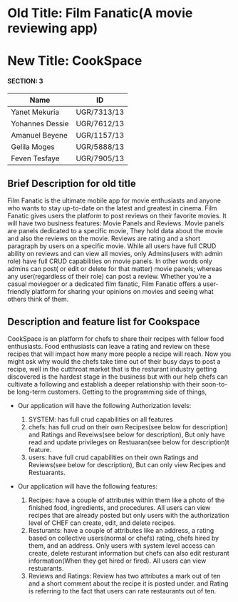 # Old Title: Film Fanatic(A movie reviewing app)
# New Title: CookSpace

#### SECTION: 3

|     Name        |    ID       |
| --------------- | ----------- |
| Yanet Mekuria   | UGR/7313/13 |
| Yohannes Dessie | UGR/7612/13 |
| Amanuel Beyene  | UGR/1157/13 |
| Gelila Moges    | UGR/5888/13 |
| Feven Tesfaye   | UGR/7905/13 |

## Brief Description for old title

Film Fanatic is the ultimate mobile app for movie enthusiasts and anyone who wants to stay up-to-date on the latest and greatest in cinema. Film Fanatic gives users the platform to post reviews on their favorite movies. It will have two business features: Movie Panels and Reviews. Movie panels are panels dedicated to a specific movie, They hold data about the movie and also the reviews on the movie. Reviews are rating and a short paragraph by users on a specific movie. While all users have full CRUD ability on reviews and can view all movies, only Admins(users with admin role) have full CRUD capabilities on movie panels. In other words only admins can post( or edit or delete for that matter) movie panels; whereas any user(regardless of their role) can post a review. Whether you're a casual moviegoer or a dedicated film fanatic, Film Fanatic offers a user-friendly platform for sharing your opinions on movies and seeing what others think of them.



## Description and feature list for Cookspace
CookSpace is an platform for chefs to share their recipes with fellow food enthusiasts. Food enthusiasts can leave a rating and review on these recipes that will impact how many more people a recipe will reach. Now you might ask why would the chefs take time out of their busy days to post a recipe, well in the cutthroat market that is the resturant industry getting discovered is the hardest stage in the business but with our help chefs can cultivate a following and establish a deeper relationship with their soon-to-be long-term customers. Getting to the programming side of things,

- Our application will have the following Authorization levels:
  1. SYSTEM: has full crud capabilities on all features
  2. chefs: has full crud on their own Recipes(see below for description) and Ratings and Reveiws(see below for description), But only have read and update privileges    on Restuaran(see below for description)t feature.
  3. users: have full crud capabilities on their own Ratings and Reviews(see below for description), But can only view Recipes and Restuarants.

- Our application will have the following features:
  1. Recipes: have a couple of attributes within them like a photo of the finished food, ingredients, and procedures. All users can view recipes that are already posted but only users with the authorization level of CHEF can create, edit, and delete recipes.
  2. Resturants: have a couple of attributes like an address, a rating based on collective users(normal or chefs) rating, chefs hired by them, and an address. Only users with system level access can create, delete resturant information but chefs can also edit resturant information(When they get hired or fired). All users can view restuarants.
  3. Reviews and Ratings: Review has two attributes a mark out of ten and a short comment about the recipe it is posted under. and Rating is referring to the fact that users can rate restaurants out of ten.
